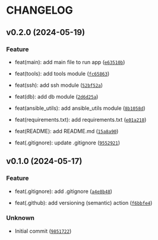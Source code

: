 # CHANGELOG



## v0.2.0 (2024-05-19)

### Feature

* feat(main): add main file to run app ([`e63510b`](https://github.com/DoTech-fi/LinuxWatchTower/commit/e63510b5f8909657cb83f6af078d91eeb297b26f))

* feat(tools): add tools module ([`fc65863`](https://github.com/DoTech-fi/LinuxWatchTower/commit/fc658632de05ca5b644f0a3c864439f772816599))

* feat(ssh): add ssh module ([`52bf52a`](https://github.com/DoTech-fi/LinuxWatchTower/commit/52bf52ad6195f4f710cc706c3a97bba12bf897b0))

* feat(db): add db module ([`2d6d25a`](https://github.com/DoTech-fi/LinuxWatchTower/commit/2d6d25a12a4e9150b594f42d6862a157fa3e8d62))

* feat(ansible_utils): add ansible_utils module ([`8b1058d`](https://github.com/DoTech-fi/LinuxWatchTower/commit/8b1058df6cbfb7159a56d44a57e56cb093a65d90))

* feat(requirements.txt): add requirements.txt ([`e01a218`](https://github.com/DoTech-fi/LinuxWatchTower/commit/e01a218fa56c131dbea70a0a3634e257725879bc))

* feat(README): add README.md ([`15a8a90`](https://github.com/DoTech-fi/LinuxWatchTower/commit/15a8a9092e53cb98585f7502e133ded1ce8db4ac))

* feat(.gitignore): update .gitignore ([`9552921`](https://github.com/DoTech-fi/LinuxWatchTower/commit/9552921d6a788c31c66ceadb7e6d422b0a5c8831))


## v0.1.0 (2024-05-17)

### Feature

* feat(.gitignore): add .gitignore ([`a4e8b48`](https://github.com/DoTech-fi/LinuxWatchTower/commit/a4e8b4881ce5e371b625eb22ea071ae52780dc28))

* feat(.github): add versioning (semantic) action ([`f6bbfe4`](https://github.com/DoTech-fi/LinuxWatchTower/commit/f6bbfe403d43d2a60562f05772bf046cb0308049))

### Unknown

* Initial commit ([`9851722`](https://github.com/DoTech-fi/LinuxWatchTower/commit/98517229de96ff711147895cce6f75a8185a12dc))
